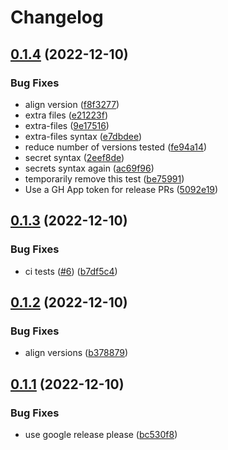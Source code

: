 # Changelog

## [0.1.4](https://github.com/NaffanDroo/tidy-python/compare/v0.1.3...v0.1.4) (2022-12-10)


### Bug Fixes

* align version ([f8f3277](https://github.com/NaffanDroo/tidy-python/commit/f8f327714d0b0a3222ad845d8efece8976311180))
* extra files ([e21223f](https://github.com/NaffanDroo/tidy-python/commit/e21223f4e2c8ae5565716f3a237ba61db6ee551c))
* extra-files ([9e17516](https://github.com/NaffanDroo/tidy-python/commit/9e175161e56deb66dc3a381740947d0acfaa6751))
* extra-files syntax ([e7dbdee](https://github.com/NaffanDroo/tidy-python/commit/e7dbdee92fcaa7fb557f5a499de7ad143ee6247c))
* reduce number of versions tested ([fe94a14](https://github.com/NaffanDroo/tidy-python/commit/fe94a14bb8ff12e14a588846808b999b3a829e4c))
* secret syntax ([2eef8de](https://github.com/NaffanDroo/tidy-python/commit/2eef8de848c52415c1d79a7e264ca0dab9deef27))
* secrets syntax again ([ac69f96](https://github.com/NaffanDroo/tidy-python/commit/ac69f9697c42247f4858ac2b25c2252f42c46d5a))
* temporarily remove this test ([be75991](https://github.com/NaffanDroo/tidy-python/commit/be7599102d4c4fc76bceeea0c8062d687041afe5))
* Use a GH App token for release PRs ([5092e19](https://github.com/NaffanDroo/tidy-python/commit/5092e19fd99bf29a3c78ac5038aa812dba1487de))

## [0.1.3](https://github.com/NaffanDroo/tidy-python/compare/v0.1.2...v0.1.3) (2022-12-10)


### Bug Fixes

* ci tests ([#6](https://github.com/NaffanDroo/tidy-python/issues/6)) ([b7df5c4](https://github.com/NaffanDroo/tidy-python/commit/b7df5c4cea164f1845b455f32db4b6accb521202))

## [0.1.2](https://github.com/NaffanDroo/tidy-python/compare/v0.1.1...v0.1.2) (2022-12-10)


### Bug Fixes

* align versions ([b378879](https://github.com/NaffanDroo/tidy-python/commit/b378879a8cc1c2ef71f9b6083aea9f521e269ef2))

## [0.1.1](https://github.com/NaffanDroo/tidy-python/compare/0.1.0...v0.1.1) (2022-12-10)


### Bug Fixes

* use google release please ([bc530f8](https://github.com/NaffanDroo/tidy-python/commit/bc530f86006c301e729067393cd8ca50d57eadc9))
